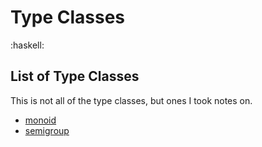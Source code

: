# Type Classes
:haskell:


## List of Type Classes
This is not all of the type classes, but ones I took notes on.

- [monoid](monoid)
- [semigroup](semigroup)

